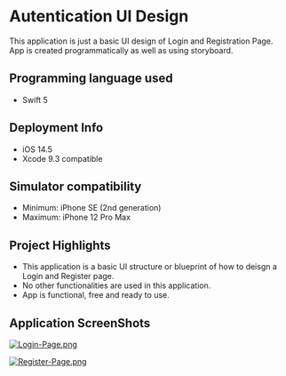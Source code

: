 # Autentication UI Design

This application is just a basic UI design of Login and Registration Page. App is created programmatically as well as using storyboard.

## Programming language used
- Swift 5

## Deployment Info
- iOS 14.5
- Xcode 9.3 compatible

## Simulator compatibility
- Minimum: iPhone SE (2nd generation)
- Maximum: iPhone 12 Pro Max

## Project Highlights
- This application is a basic UI structure or blueprint of how to deisgn a Login and Register page.
- No other functionalities are used in this application.
- App is functional, free and ready to use.

## Application ScreenShots

[![Login-Page.png](https://i.postimg.cc/SxMtyrXr/Login-Page.png)](https://postimg.cc/sM3Jm54Q)

[![Register-Page.png](https://i.postimg.cc/cJGk6nwN/Register-Page.png)](https://postimg.cc/FYGVB1TP)
